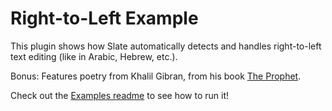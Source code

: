 
# Right-to-Left Example

This plugin shows how Slate automatically detects and handles right-to-left text editing (like in Arabic, Hebrew, etc.).

Bonus: Features poetry from Khalil Gibran, from his book [The Prophet](https://en.wikipedia.org/wiki/The_Prophet_(book)).

Check out the [Examples readme](..) to see how to run it!
